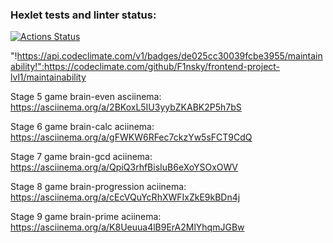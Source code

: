 ### Hexlet tests and linter status:
[![Actions Status](https://github.com/F1nsky/frontend-project-lvl1/workflows/hexlet-check/badge.svg)](https://github.com/F1nsky/frontend-project-lvl1/actions)

"!https://api.codeclimate.com/v1/badges/de025cc30039fcbe3955/maintainability!":https://codeclimate.com/github/F1nsky/frontend-project-lvl1/maintainability

Stage 5 game brain-even asciinema: https://asciinema.org/a/2BKoxL5IU3yybZKABK2P5h7bS

Stage 6 game brain-calc aciinema: https://asciinema.org/a/gFWKW6RFec7ckzYw5sFCT9CdQ

Stage 7 game brain-gcd aciinema: https://asciinema.org/a/QpiQ3rhfBisIuB6eXoYSOxOWV

Stage 8 game brain-progression aciinema: https://asciinema.org/a/cEcVQuYcRhXWFIxZkE9kBDn4j

Stage 9 game brain-prime aciinema: https://asciinema.org/a/K8Ueuua4lB9ErA2MlYhqmJGBw
